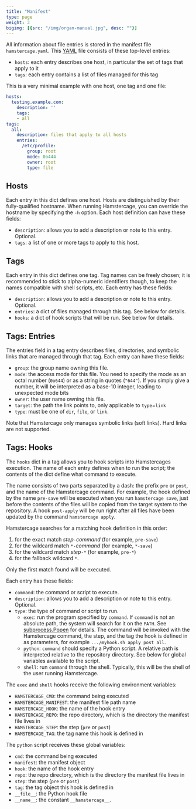 ```yaml
---
title: "Manifest"
type: page
weight: 3
bigimg: [{src: "/img/organ-manual.jpg", desc: ""}]
---
```

All information about file entries is stored in the manifest file `hamstercage.yaml`. This [YAML](https://yaml.org) file consists of these top-level entries:
* `hosts`: each entry describes one host, in particular the set of tags that apply to it
* `tags`: each entry contains a list of files managed for this tag

This is a very minimal example with one host, one tag and one file:
```yaml
hosts:
  testing.example.com:
    description: ''
    tags:
    - all
tags:
  all:
    description: files that apply to all hosts
    entries:
      /etc/profile:
        group: root
        mode: 0o444
        owner: root
        type: file
```


## Hosts

Each entry in this dict defines one host. Hosts are distinguished by their fully-qualified hostname. When running Hamstercage, you can override the hostname by specifying the `-h` option. Each host definition can have these fields:
* `description`: allows you to add a description or note to this entry. Optional.
* `tags`: a list of one or more tags to apply to this host.

## Tags

Each entry in this dict defines one tag. Tag names can be freely chosen; it is recommended to stick to alpha-numeric identifiers though, to keep the names compatible with shell scripts, etc. Each entry has these fields:
* `description`: allows you to add a description or note to this entry. Optional.
* `entries`: a dict of files managed through this tag. See below for details.
* `hooks`: a dict of hook scripts that will be run. See below for details.

## Tags: Entries

The entries field in a tag entry describes files, directories, and symbolic links that are managed through that tag. Each entry can have these fields:
* `group`: the group name owning this file.
* `mode`: the access mode for this file. You need to specify the mode as an octal number (`0o644`) or as a string in quotes (`"644"`). If you simply give a number, it will be interpreted as a base-10 integer, leading to unexpected mode bits
* `owner`: the user name owning this file.
* `target`: the path the link points to, only applicable to `type`=`link`
* `type`: must be one of `dir`, `file`, or `link`.

Note that Hamstercage only manages symbolic links (soft links). Hard links are not supported.

## Tags: Hooks

The `hooks` dict in a tag allows you to hook scripts into Hamstercages execution. The name of each entry defines when to run the script; the contents of the dict define what command to execute.

The name consists of two parts separated by a dash: the prefix `pre` or `post`, and the name of the Hamstercage command. For example, the hook defined by the name `pre-save` will be executed when you run `hamstercage save`, just before the contents of the files will be copied from the target system to the repository. A hook `post-apply` will be run right after all files have been updated by the command `hamstercage apply`.

Hamstercage searches for a matching hook definition in this order:
1. for the exact match *step*`-`*command* (for example, `pre-save`)
2. for the wildcard match `*-`*command* (for example, `*-save`)
3. for the wildcard match *step*`-*` (for example, `pre-*`)
4. for the fallback wildcard `*`.

Only the first match found will be executed.

Each entry has these fields:
* `command`: the command or script to execute.
* `description`: allows you to add a description or note to this entry. Optional.
* `type`: the type of command or script to run.
  * `exec`: run the program specified by `command`. If `command` is not an absolute path, the system will search for it on the `PATH`. See [subprocess.Popen](https://docs.python.org/3/library/subprocess.html#subprocess.Popen) for details. The command will be invoked with the Hamstercage command, the step, and the tag the hook is defined in as parameters, for example `.../myhook.sh apply post all`.
  * `python`: `command` should specify a Python script. A relative path is interpreted relative to the repository directory. See below for global variables available to the script.
  * `shell`: run `command` through the shell. Typically, this will be the shell of the user running Hamstercage.

The `exec` and `shell` hooks receive the following environment variables:
* `HAMSTERCAGE_CMD`: the command being executed
* `HAMSTERCAGE_MANIFEST`: the manifest file path name
* `HAMSTERCAGE_HOOK`: the name of the hook entry
* `HAMSTERCAGE_REPO`: the repo directory, which is the directory the manifest file lives in
* `HAMSTERCAGE_STEP`: the step (`pre` or `post`)
* `HAMSTERCAGE_TAG`: the tag name this hook is defined in

The `python` script receives these global variables:
* `cmd`: the command being executed
* `manifest`: the manifest object
* `hook`: the name of the hook entry
* `repo`: the repo directory, which is the directory the manifest file lives in
* `step`: the step (`pre` or `post`)
* `tag`: the tag object this hook is defined in
* `__file__`: the Python hook file
* `__name__`: the constant `__hamstercage__`.

